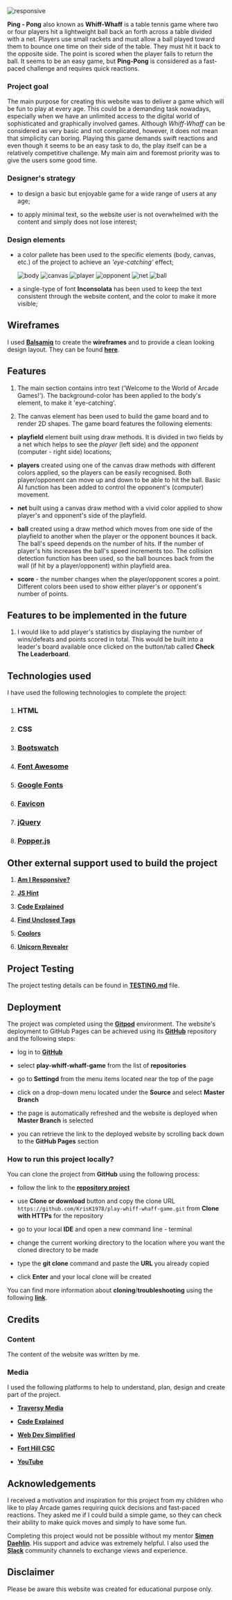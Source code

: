 <img src="wireframes/responsive-design/responsive.png" alt="responsive">

**Ping - Pong** also known as **Whiff-Whaff** is a table tennis game where two or four players hit a lightweight ball back an forth across a table divided with a net. 
Players use small rackets and must allow a ball played toward them to bounce one time on their side of the table. They must hit it back to the opposite side. 
The point is scored when the player fails to return the ball. It seems to be an easy game, but **Ping-Pong** is considered as a fast-paced challenge and requires quick reactions. 

### Project goal 
The main purpose for creating this website was to deliver a game which will be fun to play at every age. This could be a demanding task nowadays, especially
when we have an unlimited access to the digital world of sophisticated  and graphically involved games. Although *Whiff-Whaff* can be considered as very basic 
and not complicated, however, it does not mean that simplicity can boring. Playing this game demands swift reactions and even though it seems to be an easy task 
to do, the play itself can be a relatively competitive challenge. My main aim and foremost priority was to give the users some good time. 

### Designer's strategy
* to design a basic but enjoyable game for a wide range of users at any age;

* to apply minimal text, so the website user is not overwhelmed with the content and simply does not lose interest;

### Design elements
*   a color pallete has been used to the specific elements (body, canvas, etc.) of the project to achieve an *'eye-catching'* effect;
    
    <img src="wireframes/color-pallete/body.png" alt="body">
    
    <img src="wireframes/color-pallete/canvas.png" alt="canvas">

    <img src="wireframes/color-pallete/player.png" alt="player">

    <img src="wireframes/color-pallete/opponent.png" alt="opponent">

    <img src="wireframes/color-pallete/net.png" alt="net">

    <img src="wireframes/color-pallete/ball.png" alt="ball">

        
*   a single-type of font **Inconsolata** has been used to keep the text consistent through the website content, and the 
color to make it more visible;


## Wireframes
I used [**Balsamiq**](https://balsamiq.com/) to create the **wireframes** and to provide a clean looking design layout.
They can be found [**here**](https://github.com/KrisK1978/play-whiff-whaff-game/blob/master/wireframes/wireframes.pdf).

## Features
1. The main section contains intro text ('Welcome to the World of Arcade Games!'). The background-color has been applied
to the body's element, to make it 'eye-catching'.

2. The canvas element has been used to build the game board and to render 2D shapes. The game board features the following elements:

* **playfield** element built using draw methods. It is divided in two fields by a net which helps to see the *player* (left side) and the *opponent* 
(computer - right side) locations;

* **players** created using one of the canvas draw methods with different colors applied, so the players can be 
easily recognised. Both player/opponent can move up and down to be able to hit the ball. Basic AI function has been added to control the 
opponent's (computer) movement. 

* **net** built using a canvas draw method with a vivid color applied to show player's and opponent's side of the playfield.

* **ball** created using a draw method which moves from one side of the playfield to another when the player or the opponent bounces it back.
The ball's speed depends on the number of hits. If the number of player's hits increases the ball's speed increments too.
The collision detection function has been used, so the ball bounces back from the wall (if hit by a player/opponent) within playfield area. 

* **score** - the number changes when the player/opponent scores a point. Different colors been used to show either player's or opponent's number of points. 

## Features to be implemented in the future
1. I would like to add player's statistics by displaying the number of wins/defeats and points scored in total. This would be built into a leader's board available
once clicked on the button/tab called **Check The Leaderboard**.

## Technologies used 
I have used the following technologies to complete the project:
1. ### HTML
   
2. ### CSS 

3. ### [Bootswatch](https://bootswatch.com/)

4. ### [Font Awesome](https://fontawesome.com/)

5. ### [Google Fonts](https://fonts.google.com/)

6. ### [Favicon](https://www.favicon-generator.org/)

6. ### [jQuery](https://cdnjs.com/libraries/jquery)

7. ### [Popper.js](https://cdnjs.com/libraries/popper.js)
   
## Other external support used to build the project

1. [**Am I Responsive?**](http://ami.responsivedesign.is/)

2. [**JS Hint**](https://jshint.com/)

3. [**Code Explained**](https://www.codeexplained.org/)

4. [**Find Unclosed Tags**](https://www.aliciaramirez.com/closing-tags-checker/)

5. [**Coolors**](https://coolors.co/)

6. [**Unicorn Revealer**](https://chrome.google.com/webstore/detail/unicorn-revealer/lmlkphhdlngaicolpmaakfmhplagoaln)


## Project Testing
The project testing details can be found in [**TESTING.md**](https://github.com/KrisK1978/play-whiff-whaff-game/blob/master/TESTING.md) file.

## Deployment 
The project was completed using the [**Gitpod**](https://www.gitpod.io/) environment.
The website's deployment to GitHub Pages can be achieved using its [**GitHub**](https://github.com/KrisK1978/play-whiff-whaff-game)
repository and the following steps: 

* log in to [**GitHub**](https://github.com/login)

* select **play-whiff-whaff-game** from the list of **repositories**

* go to **Settingd** from the menu items located near the top of the page 

* click on a drop-down menu located under the **Source** and select **Master Branch**

*   the page is automatically refreshed and the website is deployed when **Master Branch** is selected

* you can retrieve the link to the deployed website by scrolling back down to the **GitHub Pages** section


### How to run this project locally?
You can clone the project from **GitHub** using the following process:

* follow the link to the [**repository project**](https://github.com/KrisK1978/play-whiff-whaff-game)

* use **Clone or download** button and copy the clone URL `https://github.com/KrisK1978/play-whiff-whaff-game.git`
from **Clone with HTTPs** for the repository

* go to your local **IDE** and open a new command line - terminal

* change the current working directory to the location where you want the cloned directory to be made 

* type the **git clone** command and paste the **URL** you already copied 

* click **Enter** and your local clone will be created 

You can find more information about **cloning**/**troubleshooting** using the following [**link**](https://help.github.com/en/github/creating-cloning-and-archiving-repositories/cloning-a-repository).


## Credits 

### Content
The content of the website was written by me. 

### Media
I used the following platforms to help to understand, plan, design and create part of the project.
* [**Traversy Media**](https://www.traversymedia.com/)

* [**Code Explained**](https://www.codeexplained.org/)

* [**Web Dev Simplified**](https://blog.webdevsimplified.com/)

* [**Fort Hill CSC**](https://www.forthillcsc.co.uk/)

* [**YouTube**](https://www.youtube.com/)


## Acknowledgements 
I received a motivation and inspiration for this project from my children who like to play Arcade games requiring quick decisions and 
fast-paced reactions. They asked me if I could build a simple game, so they can check their ability to make quick moves and simply to 
have some fun. 

Completing this project would not be possible without my mentor [**Simen Daehlin**](https://github.com/Eventyret). His support and advice 
was extremely helpful. I also used the [**Slack**](https://slack.com/intl/en-gb/) community channels to exchange views and experience.

## Disclaimer 

Please be aware this website was created for educational purpose only.
